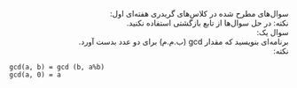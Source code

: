 <p dir="rtl">
سوال‌های مطرح شده در کلاس‌های گریدری هفته‌ای اول:
<br>
نکته: در حل سوال‌ها از تابع بازگشتی استفاده نکنید.
<br>
سوال یک:
<br>
برنامه‌ای بنویسید که مقدار gcd (ب.م.م) برای دو عدد بدست آورد.
<br>
نکته:
<br>
</p>

```
gcd(a, b) = gcd (b, a%b)
gcd(a, 0) = a
```

<p dir="rtl>
<br>
سوال دو:
<br>
برنامه‌ای بنویسید که مقدار factorial یک عدد را محاسبه کند.
<br>
سوال سه:
<br>
برنامه‌ای بنویسید که جمله‌‌ی شماره n دنباله‌ی fibonacci را به دست آورد.
<br>
سوال چهار:
<br>
برنامه‌ای بنویسید که یه عدد را از ورودی دریافت کند (با استفاده از getchar) و آن را به integer تبدیل کند و در نهایت مقدار دو برابر آن را با printf چاپ کند.
<br>
سوال پنج:
<br>
برنامه‌ای بنویسید که عددی باینری را که در یک متغییر از نوع integer ذخیره شده‌است را به مقدار decimal تبدیل کند.
<br>
مثال:‌
<br>
</p>

```
int a = 101101; /* consider this integer as a binary number */
```

